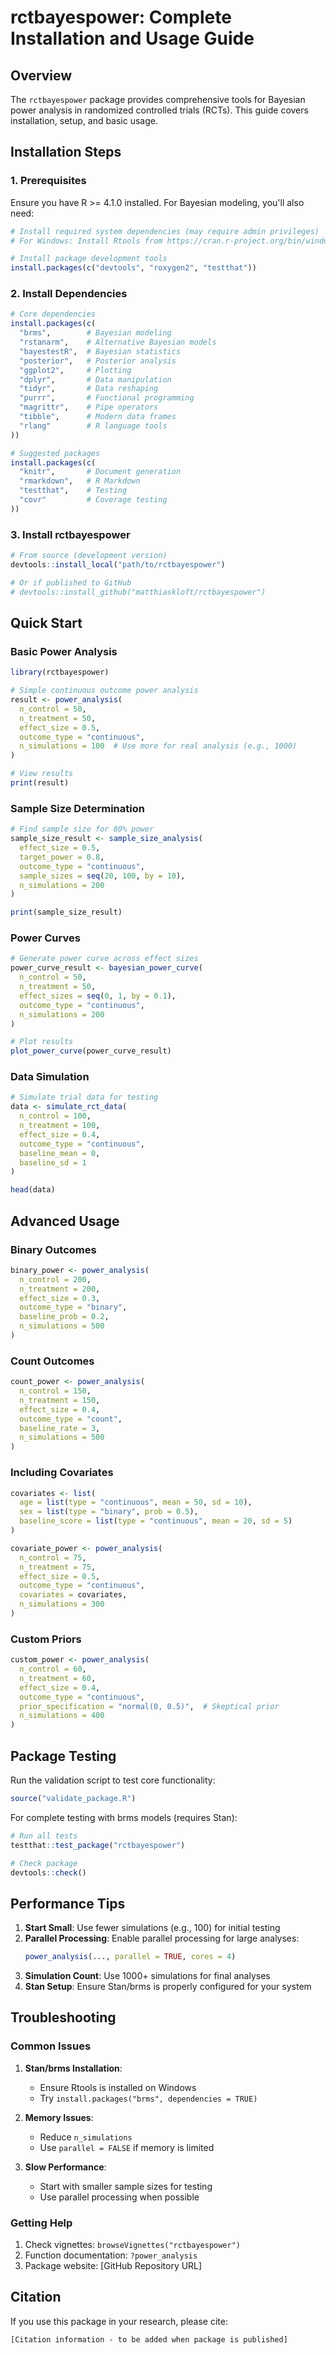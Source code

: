 # rctbayespower: Complete Installation and Usage Guide

## Overview
The `rctbayespower` package provides comprehensive tools for Bayesian power analysis in randomized controlled trials (RCTs). This guide covers installation, setup, and basic usage.

## Installation Steps

### 1. Prerequisites
Ensure you have R >= 4.1.0 installed. For Bayesian modeling, you'll also need:

```r
# Install required system dependencies (may require admin privileges)
# For Windows: Install Rtools from https://cran.r-project.org/bin/windows/Rtools/

# Install package development tools
install.packages(c("devtools", "roxygen2", "testthat"))
```

### 2. Install Dependencies
```r
# Core dependencies
install.packages(c(
  "brms",        # Bayesian modeling
  "rstanarm",    # Alternative Bayesian models
  "bayestestR",  # Bayesian statistics
  "posterior",   # Posterior analysis
  "ggplot2",     # Plotting
  "dplyr",       # Data manipulation
  "tidyr",       # Data reshaping
  "purrr",       # Functional programming
  "magrittr",    # Pipe operators
  "tibble",      # Modern data frames
  "rlang"        # R language tools
))

# Suggested packages
install.packages(c(
  "knitr",       # Document generation
  "rmarkdown",   # R Markdown
  "testthat",    # Testing
  "covr"         # Coverage testing
))
```

### 3. Install rctbayespower
```r
# From source (development version)
devtools::install_local("path/to/rctbayespower")

# Or if published to GitHub
# devtools::install_github("matthiaskloft/rctbayespower")
```

## Quick Start

### Basic Power Analysis
```r
library(rctbayespower)

# Simple continuous outcome power analysis
result <- power_analysis(
  n_control = 50,
  n_treatment = 50,
  effect_size = 0.5,
  outcome_type = "continuous",
  n_simulations = 100  # Use more for real analysis (e.g., 1000)
)

# View results
print(result)
```

### Sample Size Determination
```r
# Find sample size for 80% power
sample_size_result <- sample_size_analysis(
  effect_size = 0.5,
  target_power = 0.8,
  outcome_type = "continuous",
  sample_sizes = seq(20, 100, by = 10),
  n_simulations = 200
)

print(sample_size_result)
```

### Power Curves
```r
# Generate power curve across effect sizes
power_curve_result <- bayesian_power_curve(
  n_control = 50,
  n_treatment = 50,
  effect_sizes = seq(0, 1, by = 0.1),
  outcome_type = "continuous",
  n_simulations = 200
)

# Plot results
plot_power_curve(power_curve_result)
```

### Data Simulation
```r
# Simulate trial data for testing
data <- simulate_rct_data(
  n_control = 100,
  n_treatment = 100,
  effect_size = 0.4,
  outcome_type = "continuous",
  baseline_mean = 0,
  baseline_sd = 1
)

head(data)
```

## Advanced Usage

### Binary Outcomes
```r
binary_power <- power_analysis(
  n_control = 200,
  n_treatment = 200,
  effect_size = 0.3,
  outcome_type = "binary",
  baseline_prob = 0.2,
  n_simulations = 500
)
```

### Count Outcomes
```r
count_power <- power_analysis(
  n_control = 150,
  n_treatment = 150,
  effect_size = 0.4,
  outcome_type = "count",
  baseline_rate = 3,
  n_simulations = 500
)
```

### Including Covariates
```r
covariates <- list(
  age = list(type = "continuous", mean = 50, sd = 10),
  sex = list(type = "binary", prob = 0.5),
  baseline_score = list(type = "continuous", mean = 20, sd = 5)
)

covariate_power <- power_analysis(
  n_control = 75,
  n_treatment = 75,
  effect_size = 0.5,
  outcome_type = "continuous",
  covariates = covariates,
  n_simulations = 300
)
```

### Custom Priors
```r
custom_power <- power_analysis(
  n_control = 60,
  n_treatment = 60,
  effect_size = 0.4,
  outcome_type = "continuous",
  prior_specification = "normal(0, 0.5)",  # Skeptical prior
  n_simulations = 400
)
```

## Package Testing

Run the validation script to test core functionality:
```r
source("validate_package.R")
```

For complete testing with brms models (requires Stan):
```r
# Run all tests
testthat::test_package("rctbayespower")

# Check package
devtools::check()
```

## Performance Tips

1. **Start Small**: Use fewer simulations (e.g., 100) for initial testing
2. **Parallel Processing**: Enable parallel processing for large analyses:
   ```r
   power_analysis(..., parallel = TRUE, cores = 4)
   ```
3. **Simulation Count**: Use 1000+ simulations for final analyses
4. **Stan Setup**: Ensure Stan/brms is properly configured for your system

## Troubleshooting

### Common Issues

1. **Stan/brms Installation**: 
   - Ensure Rtools is installed on Windows
   - Try `install.packages("brms", dependencies = TRUE)`

2. **Memory Issues**: 
   - Reduce `n_simulations` 
   - Use `parallel = FALSE` if memory is limited

3. **Slow Performance**:
   - Start with smaller sample sizes for testing
   - Use parallel processing when possible

### Getting Help

1. Check vignettes: `browseVignettes("rctbayespower")`
2. Function documentation: `?power_analysis`
3. Package website: [GitHub Repository URL]

## Citation

If you use this package in your research, please cite:

```
[Citation information - to be added when package is published]
```
